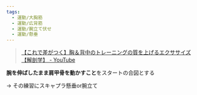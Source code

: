 ```yaml
---
tags:
  - 運動/大胸筋
  - 運動/広背筋
  - 運動/腕立て伏せ
  - 運動/懸垂
---
```

>[【これで差がつく】胸＆背中のトレーニングの質を上げるエクササイズ【解剖学】 - YouTube](https://www.youtube.com/watch?v=OPigvbiAN1s&t=114s)

**腕を伸ばしたまま肩甲骨を動かすこと**をスタートの合図とする

-> その練習にスキャプラ懸垂or腕立て